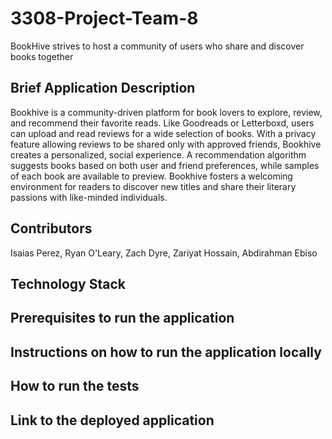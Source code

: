 # 3308-Project-Team-8
BookHive strives to host a community of users who share and discover books together

## Brief Application Description
Bookhive is a community-driven platform for book lovers to explore, review, and recommend their favorite reads. Like Goodreads or Letterboxd, users can upload and read reviews for a wide selection of books. With a privacy feature allowing reviews to be shared only with approved friends, Bookhive creates a personalized, social experience. A recommendation algorithm suggests books based on both user and friend preferences, while samples of each book are available to preview. Bookhive fosters a welcoming environment for readers to discover new titles and share their literary passions with like-minded individuals.

## Contributors
Isaias Perez, Ryan O'Leary, Zach Dyre, Zariyat Hossain, Abdirahman Ebiso

## Technology Stack

## Prerequisites to run the application

## Instructions on how to run the application locally

## How to run the tests

## Link to the deployed application

